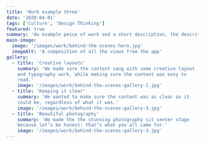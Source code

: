 ```yaml
---
title: 'Work example three'
date: '2020-04-01'
tags: ['Culture', 'Design Thinking']
featured: true
summary: 'An example peice of work and a short description, the descrition appears here.'
main-image:
  image: '/images/work/behind-the-scenes-hero.jpg'
  imageAlt: 'A composition of all the views from the app'
gallery:
  - title: 'Creative layouts'
    summary: 'We made sure the content sang with some creative layout
    and typography work, while making sure the content was easy to
    read.'
    image: '/images/work/behind-the-scenes-gallery-1.jpg'
  - title: 'Keeping it clear'
    summary: 'We wanted to make sure the content was as clear as it
    could be, regardless of what it was.'
    image: '/images/work/behind-the-scenes-gallery-3.jpg'
  - title: 'Beautiful photography'
    summary: 'We made the the stunning photography sit center stage
    because let’s be honest: that’s what you all came for.'
    image: '/images/work/behind-the-scenes-gallery-3.jpg'
---
```

